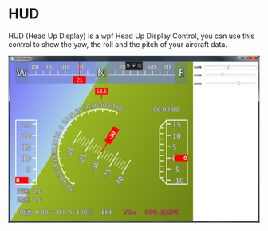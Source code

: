 # HUD
HUD (Head Up Display)  is a wpf Head Up Display Control, you can use this control to show the yaw, the roll and the pitch of your aircraft data.

 ![hud](hud.png)
